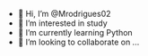 - 👋 Hi, I’m @Mrodrigues02
- 👀 I’m interested in study
- 🌱 I’m currently learning Python
- 💞️ I’m looking to collaborate on ...

<!---
MatheusRodrigues02/MatheusRodrigues02 is a ✨ special ✨ repository because its `README.md` (this file) appears on your GitHub profile.
You can click the Preview link to take a look at your changes.
--->
